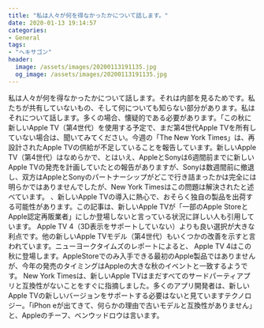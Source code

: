 ```yaml
---
title: "私は人々が何を得なかったかについて話します。"
date: 2020-01-13 19:14:57
categories:
- General
tags:
- "ヘキサゴン"
header:
  image: /assets/images/20200113191135.jpg
  og_image: /assets/images/20200113191135.jpg
---
```


私は人々が何を得なかったかについて話します。それは内部を見るためです。私たちが共有していないもの、そして何についても知らない部分があります。私はそれについて話します。多くの場合、懐疑的である必要があります。「この秋に新しいApple TV（第4世代）を使用する予定で、まだ第4世代Apple TVを所有していない場合は、聞いてみてください。今週の「The New York Times」は、再設計されたApple TVの供給が不足していることを報告しています。新しいApple TV（第4世代）はなめらかで、とはいえ、AppleとSonyは6週間前までに新しいApple TVの発売を計画していたとの報告がありますが、Sonyは数週間前に撤退し、双方はAppleとSonyのパートナーシップがどこで行き詰まったかは完全には明らかではありませんでしたが、New York Timesはこの問題は解決されたと述べています。 、新しいApple TVの導入に熱心で、おそらく独自の製品を出荷する可能性があります。この記事は、新しいApple TVが「一部のApple StoreとApple認定再販業者」にしか登場しないと言っている状況に詳しい人も引用しています。 Apple TV 4（3D表示をサポートしていない）よりも良い選択が大きな利点です。他の新しいApple TVモデル（第4世代）もいくつかの改善を示すと言われています。ニューヨークタイムズのレポートによると、 Apple TV 4はこの秋に登場します。AppleStoreでのみ入手できる最初のApple製品ではありませんが、今年の発売のタイミングはAppleの大きな秋のイベントと一致するようです。 New York Timesは、新しいApple TVはまだすべてのサードパーティアプリと互換性がないことをすぐに指摘しました。多くのアプリ開発者は、新しいApple TVの新しいバージョンをサポートする必要はないと見ていますテクノロジー。「iPhon eが出てきて、何らかの理由で古いモデルと互換性がありません」と、Appleのチーフ、ベンウッドロウは言います。
